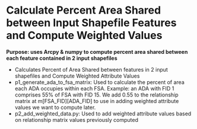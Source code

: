 # Calculate Percent Area Shared between Input Shapefile Features and Compute Weighted Values

**Purpose: uses Arcpy & numpy to compute percent area shared between each feature contained in 2 input shapefiles**

+ Calculates Percent of Area Shared between features in 2 input shapefiles and Compute Weighted Attribute Values
+ p1_generate_ada_to_fsa_matrix: Used to calculate the percent of area each ADA occupies within each FSA. Example: an ADA with FID 1 comprises 55% of FSA with FID 15. We add 0.55 to the relationship matrix at m[FSA_FID][ADA_FID] to use in adding weighted attribute values we want to compute later.
+ p2_add_weighted_data.py: Used to add weighted attribute values based on relationship matrix values previously computed
